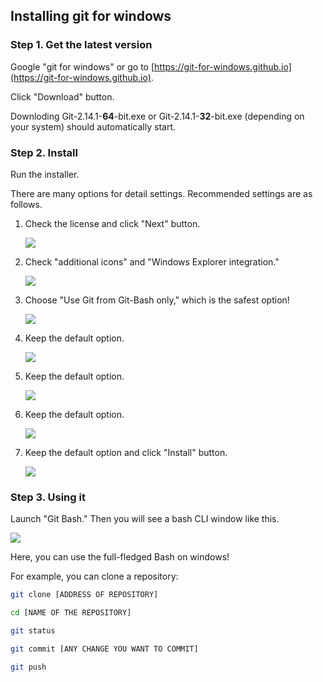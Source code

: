 ## Installing git for windows 



### Step 1. Get the latest version

Google "git for windows" 
or go to [https://git-for-windows.github.io](https://git-for-windows.github.io).

Click "Download" button.

Downloding Git-2.14.1-**64**-bit.exe or Git-2.14.1-**32**-bit.exe (depending on your system) should automatically start.

### Step 2. Install

Run the installer.

There are many options for detail settings. 
Recommended settings are as follows.

1. Check the license and click "Next" button.

    ![](images/git1.jpg)

2. Check "additional icons" and "Windows Explorer integration."

    ![](images/git2.jpg)
3. Choose "Use Git from Git-Bash only," which is the safest option!

    ![](images/git3.jpg)

4. Keep the default option.

    ![](images/git4.jpg)

5. Keep the default option.

    ![](images/git5.jpg)

6. Keep the default option.

    ![](images/git7.jpg)
    
7. Keep the default option and click "Install" button.

    ![](images/git8.jpg)



### Step 3. Using it

Launch "Git Bash."
Then you will see a bash CLI window like this.

![](images/git-bash.jpg)

Here, you can use the full-fledged Bash on windows!


For example, you can clone a repository:
```bash
git clone [ADDRESS OF REPOSITORY]
```

```bash 
cd [NAME OF THE REPOSITORY]
```

```bash
git status
```

```bash
git commit [ANY CHANGE YOU WANT TO COMMIT]
```

```bash
git push
```

